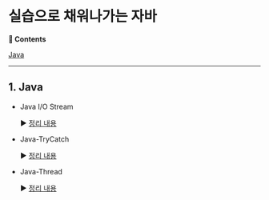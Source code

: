 # 실습으로 채워나가는 자바

**:book: Contents**

[Java](#1-java)

---

## 1. Java
* Java I/O Stream

  :arrow_forward: [정리 내용](/contents/Java-IO-Stream.md)

* Java-TryCatch

  :arrow_forward: [정리 내용]( /contents/Java-TryCatch.md)

* Java-Thread

  :arrow_forward: [정리 내용]( /contents/Java-Thread.md)



  

